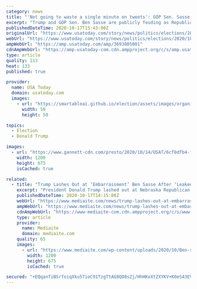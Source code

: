 ```yaml
---
category: news
title: "'Not going to waste a single minute on tweets': GOP Sen. Sasse pushes back after Trump attacks"
excerpt: "Trump and GOP Sen. Ben Sasse are publicly feuding as Republicans are working overtime to try keep control of the Senate."
publishedDateTime: 2020-10-17T15:43:00Z
originalUrl: "https://www.usatoday.com/story/news/politics/elections/2020/10/17/trump-ben-sasse-feud-over-senators-repeated-attacks-during-election/3693805001/"
webUrl: "https://www.usatoday.com/story/news/politics/elections/2020/10/17/trump-ben-sasse-feud-over-senators-repeated-attacks-during-election/3693805001/"
ampWebUrl: "https://amp.usatoday.com/amp/3693805001"
cdnAmpWebUrl: "https://amp-usatoday-com.cdn.ampproject.org/c/s/amp.usatoday.com/amp/3693805001"
type: article
quality: 113
heat: 133
published: true

provider:
  name: USA Today
  domain: usatoday.com
  images:
    - url: "https://smartableai.github.io/election/assets/images/organizations/usatoday.com-50x50.jpg"
      width: 50
      height: 50

topics:
  - Election
  - Donald Trump

images:
  - url: "https://www.gannett-cdn.com/presto/2020/10/14/USAT/6cf8dfb4-fad7-4cfc-85d5-5db9f4f1c455-GTY_1229069749.jpg?auto=webp&crop=3729,2098,x259,y133&format=pjpg&width=1200"
    width: 1200
    height: 675
    isCached: true

related:
  - title: "Trump Lashes Out at ‘Embarrassment’ Ben Sasse After ‘Leaked’ Audio of Senator Trashing Him"
    excerpt: "President Donald Trump lashed out at Nebraska Republican Senator Ben Sasse on the heels of an audio recording that featured Sasse thoroughly trashing Trump."
    publishedDateTime: 2020-10-17T14:15:00Z
    webUrl: "https://www.mediaite.com/news/trump-lashes-out-at-embarrassment-ben-sasse-after-leaked-audio-of-senator-trashing-him/"
    ampWebUrl: "https://www.mediaite.com/news/trump-lashes-out-at-embarrassment-ben-sasse-after-leaked-audio-of-senator-trashing-him/amp/"
    cdnAmpWebUrl: "https://www-mediaite-com.cdn.ampproject.org/c/s/www.mediaite.com/news/trump-lashes-out-at-embarrassment-ben-sasse-after-leaked-audio-of-senator-trashing-him/amp/"
    type: article
    provider:
      name: Mediaite
      domain: mediaite.com
    quality: 65
    images:
      - url: "https://www.mediaite.com/wp-content/uploads/2020/10/Ben-sasse-GettyImages-1229069841-1200x675.jpg"
        width: 1200
        height: 675
        isCached: true

secured: "+EQqanTiBSrfoiqXku5TioC91TzgTtAG8QO8sZj/HhHKoXtZXYKV+K0eS43EV/cyhptGVgp0WC3uGRkwKvPP3iQ1FXD9qZKRcReEplSrg4Z41z+BeKYXtkGFHIwinFi+uq9a+TY+5pglD6ibv47HUA4Uoa/nZMCh4n39ZDgxqppTDKxqWTnvYOWkEEdPL0VyjGbbK6Gqz4k3CXkdDPabwxquLmll/3mgjDdzUbwVaIF+H4U7q0MUIc42wAMqJqrHemS6SYer0agvfsgosLcJY8OmfD0Dd37IfMESvGuaLZTS3EXRsASITKsQ4V4iL8MX5KDTULkKoeURB+jlg5yKNlzj4uMmxDuq8VVwLzuaiEs=;TUV+3axKs5WEW7mUMWJB5Q=="
---
```


